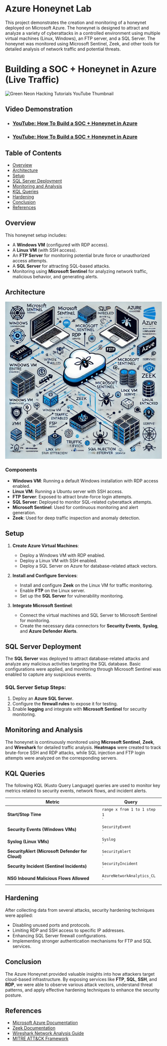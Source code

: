 # Azure Honeynet Lab

This project demonstrates the creation and monitoring of a honeynet deployed on Microsoft Azure. The honeynet is designed to attract and analyze a variety of cyberattacks in a controlled environment using multiple virtual machines (Linux, Windows), an FTP server, and a SQL Server. The honeynet was monitored using Microsoft Sentinel, Zeek, and other tools for detailed analysis of network traffic and potential threats.

# Building a SOC + Honeynet in Azure (Live Traffic)
![Green Neon Hacking Tutorials YouTube Thumbnail](https://github.com/user-attachments/assets/d3d77448-98e5-4ea0-96e8-9f533b044ebb)

<h2>Video Demonstration</h2>

- ### [YouTube: How To Build a SOC + Honeynet in Azure](https://youtu.be/g-bWd-6B0uY?si=pjDYKEyWwAC79vSI)

- ### [YouTube: How To Build a SOC + Honeynet in Azure](https://youtu.be/mOjbD7FkUUI)
## Table of Contents

- [Overview](#overview)
- [Architecture](#architecture)
- [Setup](#setup)
- [SQL Server Deployment](#sql-server-deployment)
- [Monitoring and Analysis](#monitoring-and-analysis)
- [KQL Queries](#kql-queries)
- [Hardening](#hardening)
- [Conclusion](#conclusion)
- [References](#references)

## Overview

This honeynet setup includes:
- A **Windows VM** (configured with RDP access).
- A **Linux VM** (with SSH access).
- An **FTP Server** for monitoring potential brute force or unauthorized access attempts.
- A **SQL Server** for attracting SQL-based attacks.
- Monitoring using **Microsoft Sentinel** for analyzing network traffic, malicious behavior, and generating alerts.

## Architecture

![Azure Honeynet Architecture](img/diagram.webp)

### Components
- **Windows VM**: Running a default Windows installation with RDP access enabled.
- **Linux VM**: Running a Ubuntu server with SSH access.
- **FTP Server**: Exposed to attract brute-force login attempts.
- **SQL Server**: Deployed to monitor SQL-related cyberattack attempts.
- **Microsoft Sentinel**: Used for continuous monitoring and alert generation.
- **Zeek**: Used for deep traffic inspection and anomaly detection.

## Setup

1. **Create Azure Virtual Machines**:
   - Deploy a Windows VM with RDP enabled.
   - Deploy a Linux VM with SSH enabled.
   - Deploy a SQL Server on Azure for database-related attack vectors.

2. **Install and Configure Services**:
   - Install and configure **Zeek** on the Linux VM for traffic monitoring.
   - Enable **FTP** on the Linux server.
   - Set up the **SQL Server** for vulnerability monitoring.

3. **Integrate Microsoft Sentinel**:
   - Connect the virtual machines and SQL Server to Microsoft Sentinel for monitoring.
   - Create the necessary data connectors for **Security Events**, **Syslog**, and **Azure Defender Alerts**.

## SQL Server Deployment

The **SQL Server** was deployed to attract database-related attacks and analyze any malicious activities targeting the SQL database. Basic configurations were applied, and monitoring through Microsoft Sentinel was enabled to capture any suspicious events.

### SQL Server Setup Steps:
1. Deploy an **Azure SQL Server**.
2. Configure the **firewall rules** to expose it for testing.
3. Enable **logging** and integrate with **Microsoft Sentinel** for security monitoring.

## Monitoring and Analysis

The honeynet is continuously monitored using **Microsoft Sentinel**, **Zeek**, and **Wireshark** for detailed traffic analysis. **Heatmaps** were created to track brute-force SSH and RDP attacks, while SQL injection and FTP login attempts were analyzed on the corresponding servers.

## KQL Queries

The following KQL (Kusto Query Language) queries are used to monitor key metrics related to security events, network flows, and incident alerts.

| Metric                                       | Query                                                                                                                                            |
|----------------------------------------------|--------------------------------------------------------------------------------------------------------------------------------------------------|
| **Start/Stop Time**                          | `range x from 1 to 1 step 1`<br>`| project StartTime = ago(24h), StopTime = now()`                                                              |
| **Security Events (Windows VMs)**            | `SecurityEvent`<br>`| where TimeGenerated>= ago(24h)`<br>`| count`                                                                       |
| **Syslog (Linux VMs)**                       | `Syslog`<br>`| where TimeGenerated >= ago(24h)`<br>`| count`                                                                        |
| **SecurityAlert (Microsoft Defender for Cloud)** | `SecurityAlert`<br>`| where DisplayName !startswith "CUSTOM" and DisplayName !startswith "TEST"`<br>`| where TimeGenerated >= ago(24h)`<br>`| count` |
| **Security Incident (Sentinel Incidents)**   | `SecurityIncident`<br>`| where TimeGenerated >= ago(24h)`<br>`| count`                                                                       |
| **NSG Inbound Malicious Flows Allowed**      | `AzureNetworkAnalytics_CL`<br>`| where FlowType_s == "MaliciousFlow" and AllowedInFlows_d > 0`<br>`| where TimeGenerated >= ago(24h)`<br>`| count` |

## Hardening

After collecting data from several attacks, security hardening techniques were applied:
- Disabling unused ports and protocols.
- Limiting RDP and SSH access to specific IP addresses.
- Enhancing SQL Server firewall configurations.
- Implementing stronger authentication mechanisms for FTP and SQL services.

## Conclusion

The Azure Honeynet provided valuable insights into how attackers target cloud-based infrastructure. By exposing services like **FTP**, **SQL**, **SSH**, and **RDP**, we were able to observe various attack vectors, understand threat patterns, and apply effective hardening techniques to enhance the security posture.

## References
- [Microsoft Azure Documentation](https://docs.microsoft.com/en-us/azure/)
- [Zeek Documentation](https://docs.zeek.org/en/current/)
- [Wireshark Network Analysis Guide](https://www.wireshark.org/docs/wsug_html_chunked/)
- [MITRE ATT&CK Framework](https://attack.mitre.org/)
